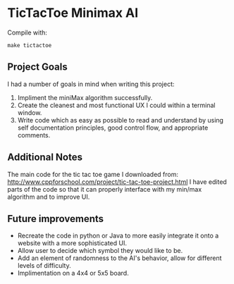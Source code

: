 # TicTacToe Minimax AI

Compile with:
	
	make tictactoe

## Project Goals
I had a number of goals in mind when writing this project:

1. Impliment the miniMax algorithm successfully.
2. Create the cleanest and most functional UX I could within
a terminal window.
3. Write code which as easy as possible to read and understand
by using self documentation principles, 
good control flow, and appropriate comments.

## Additional Notes
The main code for the tic tac toe game I downloaded from:
http://www.cppforschool.com/project/tic-tac-toe-project.html
I have edited parts of the code so that it can properly interface
with my min/max algorithm and to improve UI.

## Future improvements
* Recreate the code in python or Java to more easily integrate it onto
a website with a more sophisticated UI.
* Allow user to decide which symbol they would like to be.
* Add an element of randomness to the AI's behavior, allow for different
levels of difficulty.
* Implimentation on a 4x4 or 5x5 board.